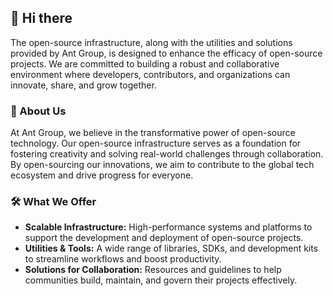 ## 👋 Hi there 

The open-source infrastructure, along with the utilities and solutions provided by Ant Group, is designed to enhance the efficacy of open-source projects.
We are committed to building a robust and collaborative environment where developers, contributors, and organizations can innovate, share, and grow together. 

### 🐜 About Us

At Ant Group, we believe in the transformative power of open-source technology. Our open-source infrastructure serves as a foundation for fostering creativity and solving real-world challenges through collaboration. 
By open-sourcing our innovations, we aim to contribute to the global tech ecosystem and drive progress for everyone.

### 🛠 What We Offer

- **Scalable Infrastructure:** High-performance systems and platforms to support the development and deployment of open-source projects.
- **Utilities & Tools:** A wide range of libraries, SDKs, and development kits to streamline workflows and boost productivity.
- **Solutions for Collaboration:** Resources and guidelines to help communities build, maintain, and govern their projects effectively.
